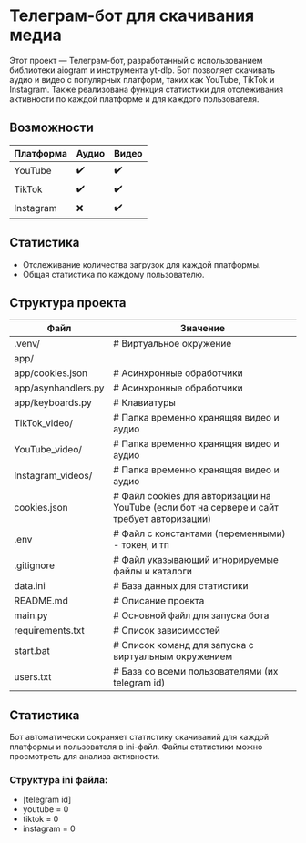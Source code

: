 # Телеграм-бот для скачивания медиа

Этот проект — Телеграм-бот, разработанный с использованием библиотеки aiogram и инструмента yt-dlp.
Бот позволяет скачивать аудио и видео с популярных платформ, таких как YouTube, TikTok и Instagram.
Также реализована функция статистики для отслеживания активности по каждой платформе и для каждого пользователя.


## Возможности
|Платформа|Аудио|Видео|
|-|-|-|
|YouTube|✔️|✔️|
|TikTok|✔️|✔️|
|Instagram|❌|✔️|

## Статистика
- Отслеживание количества загрузок для каждой платформы.
- Общая статистика по каждому пользователю.

## Структура проекта
|Файл|Значение|
|-|-|
|.venv/|# Виртуальное окружение|
|app/||
|app/cookies.json|# Асинхронные обработчики|
|app/asynhandlers.py|# Асинхронные обработчики|
|app/keyboards.py |# Клавиатуры |
|TikTok_video/|# Папка временно хранящяя видео и аудио|
|YouTube_video/|# Папка временно хранящяя видео и аудио|
|Instagram_videos/|# Папка временно хранящяя видео и аудио|
|cookies.json|# Файл cookies для авторизации на YouTube (если бот на сервере и сайт требует авторизации)|
|.env|# Файл с константами (переменными) - токен, и тп|
|.gitignore|# Файл указывающий игнорируемые файлы и каталоги|
|data.ini|# База данных для статистики
|README.md|# Описание проекта|
|main.py|# Основной файл для запуска бота|
|requirements.txt|# Список зависимостей|
|start.bat|# Список команд для запуска с виртуальным окружением|
|users.txt|# База со всеми пользователями (их telegram id)|

## Статистика
Бот автоматически сохраняет статистику скачиваний для каждой платформы и пользователя в ini-файл.
Файлы статистики можно просмотреть для анализа активности.

### Структура ini файла:
- [telegram id]
- youtube = 0
- tiktok = 0
- instagram = 0